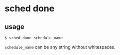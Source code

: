 # sched done

## usage

    $ sched done schedule_name

`schedule_name` can be any string without whitespaces.
